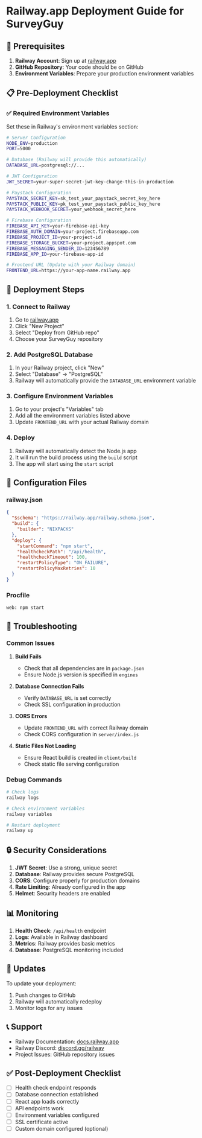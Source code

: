 # Railway.app Deployment Guide for SurveyGuy

## 🚀 Prerequisites

1. **Railway Account**: Sign up at [railway.app](https://railway.app)
2. **GitHub Repository**: Your code should be on GitHub
3. **Environment Variables**: Prepare your production environment variables

## 📋 Pre-Deployment Checklist

### ✅ Required Environment Variables

Set these in Railway's environment variables section:

```bash
# Server Configuration
NODE_ENV=production
PORT=5000

# Database (Railway will provide this automatically)
DATABASE_URL=postgresql://...

# JWT Configuration
JWT_SECRET=your-super-secret-jwt-key-change-this-in-production

# Paystack Configuration
PAYSTACK_SECRET_KEY=sk_test_your_paystack_secret_key_here
PAYSTACK_PUBLIC_KEY=pk_test_your_paystack_public_key_here
PAYSTACK_WEBHOOK_SECRET=your_webhook_secret_here

# Firebase Configuration
FIREBASE_API_KEY=your-firebase-api-key
FIREBASE_AUTH_DOMAIN=your-project.firebaseapp.com
FIREBASE_PROJECT_ID=your-project-id
FIREBASE_STORAGE_BUCKET=your-project.appspot.com
FIREBASE_MESSAGING_SENDER_ID=123456789
FIREBASE_APP_ID=your-firebase-app-id

# Frontend URL (Update with your Railway domain)
FRONTEND_URL=https://your-app-name.railway.app
```

## 🚀 Deployment Steps

### 1. Connect to Railway

1. Go to [railway.app](https://railway.app)
2. Click "New Project"
3. Select "Deploy from GitHub repo"
4. Choose your SurveyGuy repository

### 2. Add PostgreSQL Database

1. In your Railway project, click "New"
2. Select "Database" → "PostgreSQL"
3. Railway will automatically provide the `DATABASE_URL` environment variable

### 3. Configure Environment Variables

1. Go to your project's "Variables" tab
2. Add all the environment variables listed above
3. Update `FRONTEND_URL` with your actual Railway domain

### 4. Deploy

1. Railway will automatically detect the Node.js app
2. It will run the build process using the `build` script
3. The app will start using the `start` script

## 🔧 Configuration Files

### railway.json
```json
{
  "$schema": "https://railway.app/railway.schema.json",
  "build": {
    "builder": "NIXPACKS"
  },
  "deploy": {
    "startCommand": "npm start",
    "healthcheckPath": "/api/health",
    "healthcheckTimeout": 100,
    "restartPolicyType": "ON_FAILURE",
    "restartPolicyMaxRetries": 10
  }
}
```

### Procfile
```
web: npm start
```

## 🐛 Troubleshooting

### Common Issues

1. **Build Fails**
   - Check that all dependencies are in `package.json`
   - Ensure Node.js version is specified in `engines`

2. **Database Connection Fails**
   - Verify `DATABASE_URL` is set correctly
   - Check SSL configuration in production

3. **CORS Errors**
   - Update `FRONTEND_URL` with correct Railway domain
   - Check CORS configuration in `server/index.js`

4. **Static Files Not Loading**
   - Ensure React build is created in `client/build`
   - Check static file serving configuration

### Debug Commands

```bash
# Check logs
railway logs

# Check environment variables
railway variables

# Restart deployment
railway up
```

## 🔒 Security Considerations

1. **JWT Secret**: Use a strong, unique secret
2. **Database**: Railway provides secure PostgreSQL
3. **CORS**: Configure properly for production domains
4. **Rate Limiting**: Already configured in the app
5. **Helmet**: Security headers are enabled

## 📊 Monitoring

1. **Health Check**: `/api/health` endpoint
2. **Logs**: Available in Railway dashboard
3. **Metrics**: Railway provides basic metrics
4. **Database**: PostgreSQL monitoring included

## 🔄 Updates

To update your deployment:

1. Push changes to GitHub
2. Railway will automatically redeploy
3. Monitor logs for any issues

## 📞 Support

- Railway Documentation: [docs.railway.app](https://docs.railway.app)
- Railway Discord: [discord.gg/railway](https://discord.gg/railway)
- Project Issues: GitHub repository issues

## ✅ Post-Deployment Checklist

- [ ] Health check endpoint responds
- [ ] Database connection established
- [ ] React app loads correctly
- [ ] API endpoints work
- [ ] Environment variables configured
- [ ] SSL certificate active
- [ ] Custom domain configured (optional) 